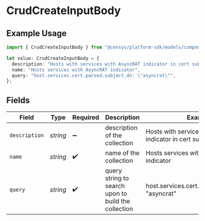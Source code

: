 # CrudCreateInputBody

## Example Usage

```typescript
import { CrudCreateInputBody } from "@censys/platform-sdk/models/components";

let value: CrudCreateInputBody = {
  description: "Hosts with services with AsyncRAT indicator in cert subject DN",
  name: "Hosts services with AsyncRAT indicator",
  query: "host.services.cert.parsed.subject_dn: \"asyncrat\"",
};
```

## Fields

| Field                                                          | Type                                                           | Required                                                       | Description                                                    | Example                                                        |
| -------------------------------------------------------------- | -------------------------------------------------------------- | -------------------------------------------------------------- | -------------------------------------------------------------- | -------------------------------------------------------------- |
| `description`                                                  | *string*                                                       | :heavy_minus_sign:                                             | description of the collection                                  | Hosts with services with AsyncRAT indicator in cert subject DN |
| `name`                                                         | *string*                                                       | :heavy_check_mark:                                             | name of the collection                                         | Hosts services with AsyncRAT indicator                         |
| `query`                                                        | *string*                                                       | :heavy_check_mark:                                             | query string to search upon to build the collection            | host.services.cert.parsed.subject_dn: "asyncrat"               |
